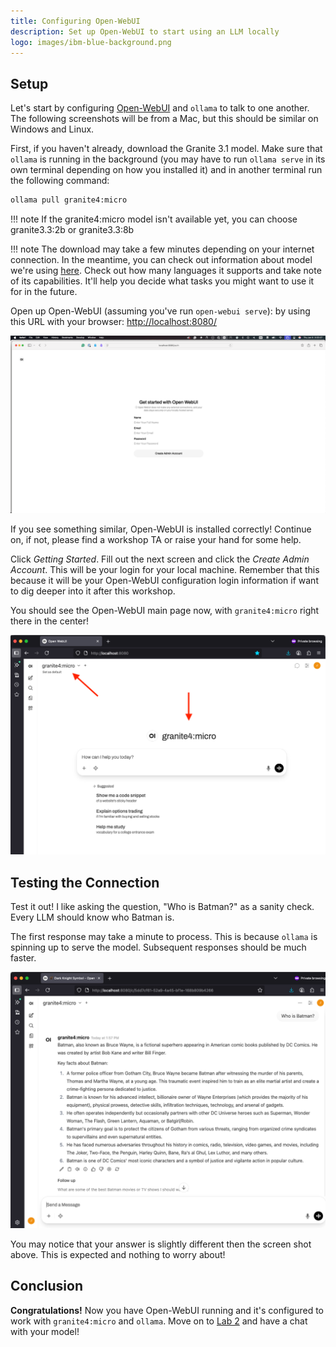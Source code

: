 ```yaml
---
title: Configuring Open-WebUI
description: Set up Open-WebUI to start using an LLM locally
logo: images/ibm-blue-background.png
---
```


## Setup

Let's start by configuring [Open-WebUI](../pre-work/README.md#installing-open-webui) and `ollama` to talk to one another. The following screenshots will be from a Mac, but this should be similar on Windows and Linux.

First, if you haven't already, download the Granite 3.1 model. Make sure that `ollama` is running in the background (you may have to run `ollama serve` in its own terminal depending on how you installed it) and in another terminal run the following command:

```bash
ollama pull granite4:micro
```
!!! note
    If the granite4:micro model isn't available yet, you can choose granite3.3:2b or granite3.3:8b

!!! note
    The download may take a few minutes depending on your internet connection. In the meantime, you can check out information about model we're using [here](https://ollama.com/library/granite4). Check out how many languages it supports and take note of its capabilities. It'll help you decide what tasks you might want to use it for in the future.

Open up Open-WebUI (assuming you've run `open-webui serve`): by using this URL with your browser: [http://localhost:8080/](http://localhost:8080/)

![user setup screen](../images/openwebui_user_setup_screen.png)

If you see something similar, Open-WebUI is installed correctly! Continue on, if not, please find a workshop TA or raise your hand for some help.

Click *Getting Started*. Fill out the next screen and click the *Create Admin Account*. This will be your login for your local machine. Remember that this because it will be your Open-WebUI configuration login information if want to dig deeper into it after this workshop.

You should see the Open-WebUI main page now, with `granite4:micro` right there in the center!

![main screen](../images/openwebui_main_screen.png)

## Testing the Connection

Test it out! I like asking the question, "Who is Batman?" as a sanity check. Every LLM should know who Batman is.

The first response may take a minute to process. This is because `ollama` is spinning up to serve the model. Subsequent responses should be much faster.

![batman](../images/openwebui_who_is_batman.png)

You may notice that your answer is slightly different then the screen shot above. This is expected and nothing to worry about!

## Conclusion

**Congratulations!** Now you have Open-WebUI running and it's configured to work with `granite4:micro` and `ollama`. Move on to [Lab 2](https://ibm.github.io/opensource-ai-workshop/lab-2/) and have a chat with your model!

<script data-goatcounter="https://tracker.asgharlabs.io/count"
        async src="//tracker.asgharlabs.io/count.js"></script>
